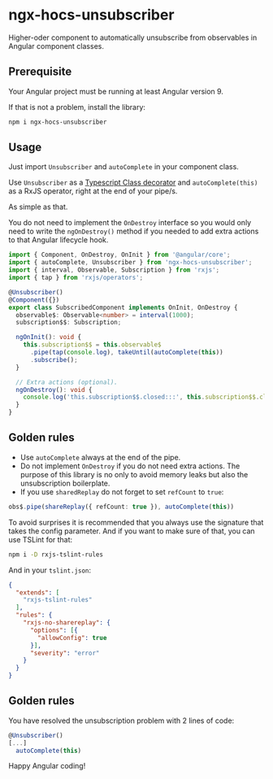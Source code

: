 # ngx-hocs-unsubscriber

Higher-oder component to automatically unsubscribe from observables in Angular component classes.

## Prerequisite

Your Angular project must be running at least Angular version 9.

If that is not a problem, install the library:

```bash
npm i ngx-hocs-unsubscriber
```

## Usage

Just import `Unsubscriber` and `autoComplete` in your component class.

Use `Unsubscriber` as a [Typescript Class decorator](https://www.typescriptlang.org/docs/handbook/decorators.html#class-decorators) and `autoComplete(this)` as a RxJS operator, right at the end of your pipe/s.

As simple as that.

You do not need to implement the `OnDestroy` interface so you would only need to write the `ngOnDestroy()` method if you needed to add extra actions to that Angular lifecycle hook.

```ts
import { Component, OnDestroy, OnInit } from '@angular/core';
import { autoComplete, Unsubscriber } from 'ngx-hocs-unsubscriber';
import { interval, Observable, Subscription } from 'rxjs';
import { tap } from 'rxjs/operators';

@Unsubscriber()
@Component({})
export class SubscribedComponent implements OnInit, OnDestroy {
  observable$: Observable<number> = interval(1000);
  subscription$$: Subscription;

  ngOnInit(): void {
    this.subscription$$ = this.observable$
      .pipe(tap(console.log), takeUntil(autoComplete(this))
      .subscribe();
  }

  // Extra actions (optional).
  ngOnDestroy(): void {
    console.log('this.subscription$$.closed:::', this.subscription$$.closed);
  }
}
```

## Golden rules

* Use `autoComplete` always at the end of the pipe.
* Do not implement `OnDestroy` if you do not need extra actions. The purpose of this library is no only to avoid memory leaks but also the unsubscription boilerplate.
* If you use `sharedReplay` do not forget to set `refCount` to `true`:

```ts
obs$.pipe(shareReplay({ refCount: true }), autoComplete(this))
```

To avoid surprises it is recommended that you always use the signature that takes the config parameter. And if you want to make sure of that, you can use TSLint for that:

```bash
npm i -D rxjs-tslint-rules
```

And in your `tslint.json`:

```json
{
  "extends": [
    "rxjs-tslint-rules"
  ],
  "rules": {
    "rxjs-no-sharereplay": {
      "options": [{
        "allowConfig": true
      }],
      "severity": "error"
    }
  }
}
```

## Golden rules

You have resolved the unsubscription problem with 2 lines of code:

```ts
@Unsubscriber()
[...]
  autoComplete(this)
```

Happy Angular coding!
